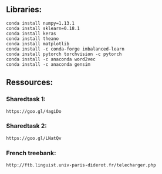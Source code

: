 ## Libraries:

    conda install numpy=1.13.1
    conda install sklearn=0.18.1
    conda install keras
    conda install theano
    conda install matplotlib
    conda install -c conda-forge imbalanced-learn
    conda install pytorch torchvision -c pytorch
    conda install -c anaconda word2vec
    conda install -c anaconda gensim

## Ressources:

### Sharedtask 1:

    https://goo.gl/4agiDo

### Sharedtask 2:

    https://goo.gl/LNatQv

### French treebank:

    http://ftb.linguist.univ-paris-diderot.fr/telecharger.php

